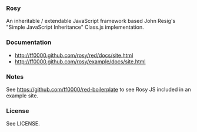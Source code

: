 ### Rosy

An inheritable / extendable JavaScript framework based John Resig's "Simple JavaScript Inheritance" Class.js implementation.  

### Documentation

- http://ff0000.github.com/rosy/red/docs/site.html
- http://ff0000.github.com/rosy/example/docs/site.html

### Notes

See https://github.com/ff0000/red-boilerplate to see Rosy JS included in an example site.

### License

See LICENSE.